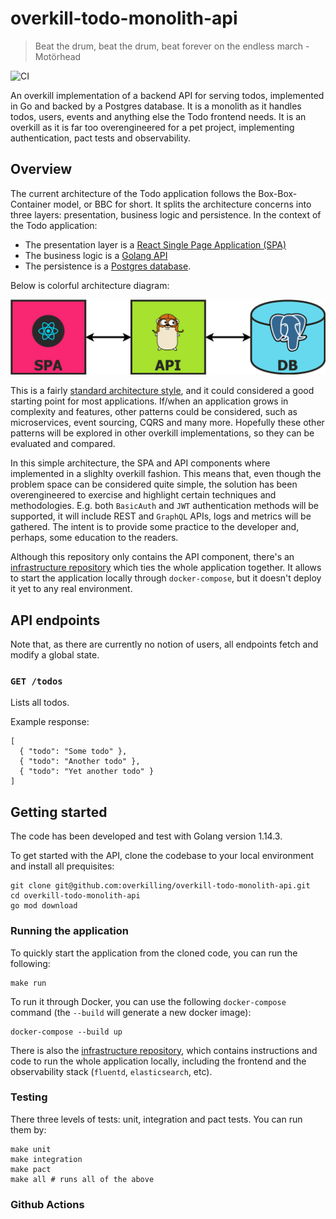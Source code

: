 # overkill-todo-monolith-api

> Beat the drum, beat the drum, beat forever on the endless march - Motörhead

![CI](https://github.com/overkilling/overkill-todo-monolith-api/workflows/CI/badge.svg?branch=master)

An overkill implementation of a backend API for serving todos, implemented in Go and backed by a Postgres database.
It is a monolith as it handles todos, users, events and anything else the Todo frontend needs.
It is an overkill as it is far too overengineered for a pet project, implementing authentication, pact tests and observability.

## Overview

The current architecture of the Todo application follows the Box-Box-Container model, or BBC for short.
It splits the architecture concerns into three layers: presentation, business logic and persistence.
In the context of the Todo application:

* The presentation layer is a [React Single Page Application (SPA)](https://github.com/overkilling/overkill-todo-spa-frontend)
* The business logic is a [Golang API](https://github.com/overkilling/overkill-todo-monolith-api)
* The persistence is a [Postgres database](https://www.postgresql.org/).

Below is colorful architecture diagram:

![Diagram](/.github/diagram.png?raw=true)

This is a fairly [standard architecture style](https://martinfowler.com/bliki/PresentationDomainDataLayering.html), and it could considered a good starting point for most applications.
If/when an application grows in complexity and features, other patterns could be considered, such as  microservices, event sourcing, CQRS and many more.
Hopefully these other patterns will be explored in other overkill implementations, so they can be evaluated and compared.

In this simple architecture, the SPA and API components where implemented in a slighlty overkill fashion.
This means that, even though the problem space can be considered quite simple, the solution has been overengineered to exercise and highlight certain techniques and methodologies.
E.g. both `BasicAuth` and `JWT` authentication methods will be supported, it will include REST and `GraphQL` APIs, logs and metrics will be gathered.
The intent is to provide some practice to the developer and, perhaps, some education to the readers.

Although this repository only contains the API component, there's an [infrastructure repository](https://github.com/overkilling/overkill-todo-infrastructure) which ties the whole application together.
It allows to start the application locally through `docker-compose`, but it doesn't deploy it yet to any real environment.

## API endpoints

Note that, as there are currently no notion of users, all endpoints fetch and modify a global state.

### `GET /todos`

Lists all todos.

Example response:

```
[
  { "todo": "Some todo" },
  { "todo": "Another todo" },
  { "todo": "Yet another todo" }
]
```

## Getting started

The code has been developed and test with Golang version 1.14.3.

To get started with the API, clone the codebase to your local environment and install all prequisites:

```
git clone git@github.com:overkilling/overkill-todo-monolith-api.git
cd overkill-todo-monolith-api
go mod download
```

### Running the application

To quickly start the application from the cloned code, you can run the following:

```
make run
```

To run it through Docker, you can use the following `docker-compose` command (the `--build` will generate a new docker image):

```
docker-compose --build up
```

There is also the [infrastructure repository](https://github.com/overkilling/overkill-todo-infrastructure), which contains instructions and code to run the whole application locally, including the frontend and the observability stack (`fluentd`, `elasticsearch`, etc).


### Testing

There three levels of tests: unit, integration and pact tests. You can run them by:

```
make unit
make integration
make pact
make all # runs all of the above
```

### Github Actions